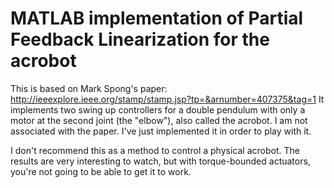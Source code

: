 # MATLAB implementation of Partial Feedback Linearization for the acrobot
This is based on Mark Spong's paper: http://ieeexplore.ieee.org/stamp/stamp.jsp?tp=&arnumber=407375&tag=1
It implements two swing up controllers for a double pendulum with only a motor at the second joint (the "elbow"), also called the acrobot.
I am not associated with the paper. I've just implemented it in order to play with it.

I don't recommend this as a method to control a physical acrobot. The results are very interesting to watch, but with torque-bounded actuators, you're not going to be able to get it to work.